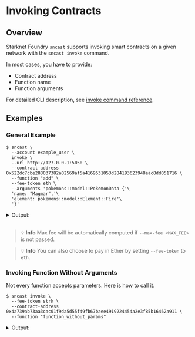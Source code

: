 # Invoking Contracts

## Overview

Starknet Foundry `sncast` supports invoking smart contracts on a given network with the `sncast invoke` command.

In most cases, you have to provide:

- Contract address
- Function name
- Function arguments

For detailed CLI description, see [invoke command reference](../appendix/sncast/invoke.md).

## Examples

### General Example

```shell
$ sncast \
  --account example_user \
  invoke \
  --url http://127.0.0.1:5050 \
  --contract-address 0x522dc7cbe288037382a02569af5a4169531053d284193623948eac8dd051716 \
  --function "add" \
  --fee-token eth \
  --arguments 'pokemons::model::PokemonData {'\ 
  'name: "Magmar",'\
  'element: pokemons::model::Element::Fire'\ 
  '}'
```

<details>
<summary>Output:</summary>

```shell
command: invoke
transaction_hash: 0x504f830428d0fcf462b4b814e2f67e12dfbcf3dc7847c1e36ba39d3eb7ac313

To see invocation details, visit:
transaction: https://sepolia.starkscan.co/tx/0x504f830428d0fcf462b4b814e2f67e12dfbcf3dc7847c1e36ba39d3eb7ac313
```
</details>
<br>

> 💡 **Info**
> Max fee will be automatically computed if `--max-fee <MAX_FEE>` is not passed.

> 💡 **Info**
> You can also choose to pay in Ether by setting `--fee-token` to `eth`.

### Invoking Function Without Arguments

Not every function accepts parameters. Here is how to call it.

```shell
$ sncast invoke \
  --fee-token strk \
  --contract-address 0x4a739ab73aa3cac01f9da5d55f49fb67baee4919224454a2e3f85b16462a911 \
  --function "function_without_params"
```

<details>
<summary>Output:</summary>

```shell
command: invoke
transaction_hash: 0x7ad0d6e449e33b6581a4bb8df866c0fce3919a5ee05a30840ba521dafee217f

To see invocation details, visit:
transaction: https://starkscan.co/tx/0x7ad0d6e449...
```
</details>
